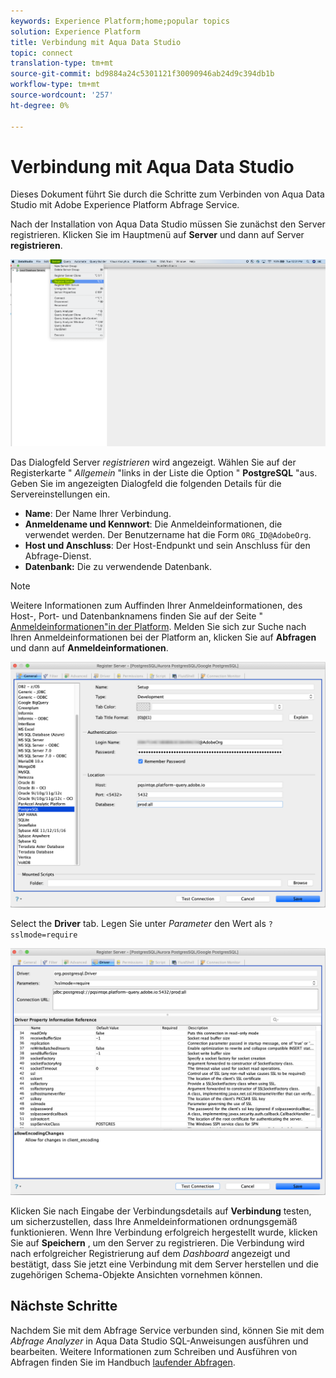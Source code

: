 ```yaml
---
keywords: Experience Platform;home;popular topics
solution: Experience Platform
title: Verbindung mit Aqua Data Studio
topic: connect
translation-type: tm+mt
source-git-commit: bd9884a24c5301121f30090946ab24d9c394db1b
workflow-type: tm+mt
source-wordcount: '257'
ht-degree: 0%

---
```



# Verbindung mit Aqua Data Studio

Dieses Dokument führt Sie durch die Schritte zum Verbinden von Aqua Data Studio mit Adobe Experience Platform Abfrage Service.

Nach der Installation von Aqua Data Studio müssen Sie zunächst den Server registrieren. Klicken Sie im Hauptmenü auf **Server** und dann auf Server **registrieren**.

![](../images/clients/aqua-data-studio/register-server.png)

Das Dialogfeld Server *registrieren* wird angezeigt. Wählen Sie auf der Registerkarte &quot; *Allgemein* &quot;links in der Liste die Option &quot; **PostgreSQL** &quot;aus. Geben Sie im angezeigten Dialogfeld die folgenden Details für die Servereinstellungen ein.

- **Name**: Der Name Ihrer Verbindung.
- **Anmeldename und Kennwort**: Die Anmeldeinformationen, die verwendet werden. Der Benutzername hat die Form `ORG_ID@AdobeOrg`.
- **Host und Anschluss**: Der Host-Endpunkt und sein Anschluss für den Abfrage-Dienst.
- **Datenbank:** Die zu verwendende Datenbank.

>[!NOTE]
>
>Weitere Informationen zum Auffinden Ihrer Anmeldeinformationen, des Host-, Port- und Datenbanknamens finden Sie auf der Seite &quot; [Anmeldeinformationen&quot;in der Platform](https://platform.adobe.com/query/configuration). Melden Sie sich zur Suche nach Ihren Anmeldeinformationen bei der Platform an, klicken Sie auf **Abfragen** und dann auf **Anmeldeinformationen**.

![](../images/clients/aqua-data-studio/register-server-general-tab.png)

Select the **Driver** tab. Legen Sie unter *Parameter* den Wert als `?sslmode=require`

![](../images/clients/aqua-data-studio/register-server-driver-tab.png)

Klicken Sie nach Eingabe der Verbindungsdetails auf **Verbindung** testen, um sicherzustellen, dass Ihre Anmeldeinformationen ordnungsgemäß funktionieren. Wenn Ihre Verbindung erfolgreich hergestellt wurde, klicken Sie auf **Speichern** , um den Server zu registrieren. Die Verbindung wird nach erfolgreicher Registrierung auf dem *Dashboard* angezeigt und bestätigt, dass Sie jetzt eine Verbindung mit dem Server herstellen und die zugehörigen Schema-Objekte Ansichten vornehmen können.

## Nächste Schritte

Nachdem Sie mit dem Abfrage Service verbunden sind, können Sie mit dem *Abfrage Analyzer* in Aqua Data Studio SQL-Anweisungen ausführen und bearbeiten. Weitere Informationen zum Schreiben und Ausführen von Abfragen finden Sie im Handbuch [laufender Abfragen](../creating-queries/creating-queries.md).